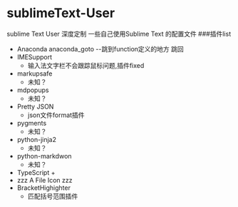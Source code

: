 # sublimeText-User
sublime Text User 深度定制
一些自己使用Sublime Text 的配置文件
###插件list
- Anaconda
    anaconda_goto  --跳到function定义的地方
    跳回
- IMESupport
    + 输入法文字栏不会跟踪鼠标问题,插件fixed
- markupsafe
    + 未知？
- mdpopups
    + 未知？
- Pretty JSON
    + json文件format插件
- pygments
    + 未知？
- python-jinja2
    + 未知？
- python-markdwon
    + 未知？
- TypeScript
    + 
- zzz A File Icon zzz
- BracketHighighter
    + 匹配括号范围插件

